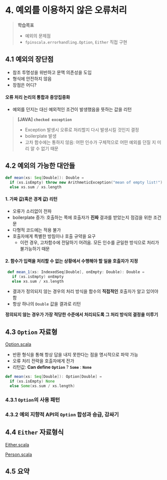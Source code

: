 # 4. 예외를 이용하지 않은 오류처리 

> **학습목표**
> - 예외의 문제점
> - `fpinscala.errorhandling.Option`, `Either` 직접 구현 


## 4.1 예외의 장단점 
- 참조 투명성을 위반하고 문맥 의존성을 도입 
- 형식에 안전하지 않음
- 장점은 어디?

#### 오류 처리 논리의 통합과 중앙집중화 
- 예외를 던지는 대신 예외적인 조건이 발생했음을 뜻하는 값을 리턴 

> **[JAVA] `checked exception`**
> - Exception 발생시 오류로 처리할지 다시 발생시킬 것인지 결정
> - boilerplate 발생 
> - 고차 함수에는 통하지 않음: 어떤 인수가 구체적으로 어떤 예외를 던질 지 미리 알 수 없기 때문


## 4.2 예외의 가능한 대안들

```scala
def mean(xs: Seq[Double]): Double = 
  if (xs.isEmpty) throw new ArithmeticException("mean of empty list!")
  else xs.sum / xs.length
```

#### 1. 가짜 값(혹은 경계 값) 리턴 
- 오류가 소리없이 전파 
- boilerplate 증가: 호출하는 쪽에 호출자가 **진짜** 결과를 받았는지 점검을 위한 조건문
- 다형적 코드에는 적용 불가 
- 호출자에게 특별한 방침이나 호출 규약을 요구
  - 이런 경우, 고차함수에 전달하기 어려움. 모든 인수를 균일한 방식으로 처리가 불가능하기 때문

#### 2. 함수가 입력을 처리할 수 없는 상황에서 수행해야 할 일을 호출자가 지정
```scala
 def mean_1(xs: IndexedSeq[Double], onEmpty: Double): Double = 
   if (xs.isEmpty) onEmpty
   else xs.sum / xs.length
```
- 결과가 정의되지 않는 경우의 처리 방식을 함수의 **직접적인** 호출자가 알고 있어야 함
- 항상 하나의 `Double` 값을 결과로 리턴
 

**정의되지 않는 경우가 가장 적당한 수준에서 처리되도록 그 처리 방식의 결정을 미루기**
 
 
## 4.3 `Option` 자료형 
[Option.scala](../src/main/scala/fpinscala/errorhandling/Option.scala)

- 반환 형식을 통해 항상 답을 내지 못한다는 점을 명시적으로 파악 가능
- 오류 처리 전략을 호출자에게 전가
- 리턴값: **Can define `Option`** ? **`Some`** : **`None`**

```scala
def mean(xs: Seq[Double]): Option[Double] = 
  if (xs.isEmpty) None
  else Some(xs.sum / xs.length)
```

### 4.3.1 `Option`의 사용 패턴 

### 4.3.2 예외 지향적 API의 `Option` 합성과 승급, 감싸기 


## 4.4 `Either` 자료형식 

[Either.scala](../src/main/scala/fpinscala/errorhandling/Either.scala)

[Person.scala](../src/main/scala/fpinscala/errorhandling/Person.scala)

## 4.5 요약

